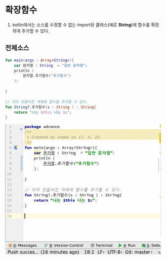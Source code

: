 # 확장함수
1. kotlin에서는 소스를 수정할 수 없는 import된 클래스(예로 **String**)에 함수를 확장하여 추가할 수 있다.

## 전체소스
~~~kotlin
fun main(args : Array<String>){
    var 문자열 : String  = "일반 문자열";
    println (
        문자열.추가함수("추가함수")
    );

}

// 이미 만들어진 객체에 함수를 추가할 수 있다.
fun String?.추가함수(s : String ) : String{
    return "나는 $this 너는 $s";
}


~~~
![이미지](functionextension.gif)

